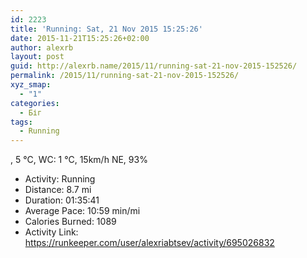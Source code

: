 ```yaml
---
id: 2223
title: 'Running: Sat, 21 Nov 2015 15:25:26'
date: 2015-11-21T15:25:26+02:00
author: alexrb
layout: post
guid: http://alexrb.name/2015/11/running-sat-21-nov-2015-152526/
permalink: /2015/11/running-sat-21-nov-2015-152526/
xyz_smap:
  - "1"
categories:
  - Біг
tags:
  - Running
---
```

, 5 &deg;C, WC: 1 &deg;C, 15km/h NE, 93%

<ul class="rk-list">
  <li class="rk-activity">
    Activity: Running
  </li>
  <li class="rk-distance">
    Distance: 8.7 mi
  </li>
  <li class="rk-duration">
    Duration: 01:35:41
  </li>
  <li class="rk-avg-pace">
    Average Pace: 10:59 min/mi
  </li>
  <li class="rk-calories">
    Calories Burned: 1089
  </li>
  <li class="rk-activity-link">
    Activity Link: <a href="https://runkeeper.com/user/alexriabtsev/activity/695026832">https://runkeeper.com/user/alexriabtsev/activity/695026832</a>
  </li>
</ul>
